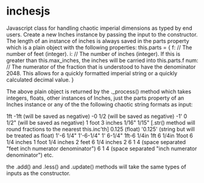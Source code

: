 # inchesjs
Javascript class for handling chaotic imperial dimensions as typed by end users.
Create a new Inches instance by passing the input to the constructor.
The length of an instance of inches is always saved in the parts property which is a plain object with the following properties:
this.parts = {
	f:		// The number of feet (integer). 
	i:		// The number of inches (integer). If this is greater than this.max_inches, the inches will be carried into this.parts.f
	num:	// The numerator of the fraction that is understood to have the denominator 2048. This allows for a quickly formatted imperial string or a quickly calculated decimal value.
}

The above plain object is returned by the ._process() method which takes integers, floats, other instances of Inches, just the parts property of an Inches instance or any of the the following chaotic string formats as input:

1ft
-1ft (will be saved as negative)
-0 1/2 (will be saved as negative)
-1' 0 1/2" (will be saved as negative)
1 foot
3 inches
1/16"
1/15" [.str() method will round fractions to the nearest this.inc'th]
0.125 (float)
'0.125' (string but will be treated as float)
1'-6 1/4"
1'-6-1/4"
1' 6-1/4"
1ft-6 1/4in
1ft 6 1/4in
1foot 6 1/4 inches
1 foot 1/4 inches
2 feet 6 1/4 inches
2 6 1 4 (space separated "feet inch numerator denominator")
6 1 4 (space separated "inch numerator denominator")
etc.

the .add() and .less() and .update() methods will take the same types of inputs as the constructor.
